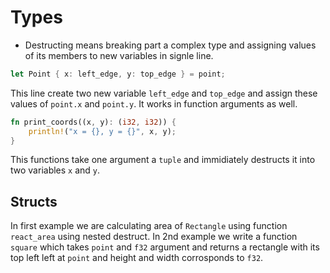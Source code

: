# Types

* Destructing means breaking part a complex type and assigning values of its members to new variables in signle line.
```rs
let Point { x: left_edge, y: top_edge } = point;
```
This line create two new variable `left_edge` and `top_edge` and assign these values of `point.x` and `point.y`.
It works in function arguments as well.
```rs
fn print_coords((x, y): (i32, i32)) {
    println!("x = {}, y = {}", x, y);
}

```
This functions take one argument a `tuple` and immidiately destructs it into two variables `x` and `y`.

## Structs
In first example we are calculating area of `Rectangle` using function `react_area` using nested destruct.
In 2nd example we write a function `square` which takes `point` and `f32` argument and returns a rectangle with its top left left at `point` and height and width corrosponds to `f32`.